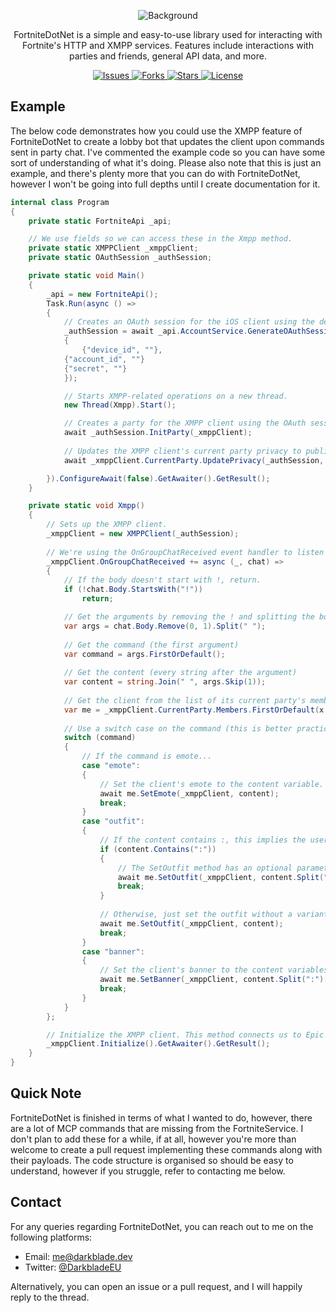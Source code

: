 <p align="center">
    <img align="center" src="https://i.ibb.co/3cwrNSJ/Fortnite-Dot-Net.png" alt="Background">
</p>
<p align="center">FortniteDotNet is a simple and easy-to-use library used for interacting with Fortnite's HTTP and XMPP services. Features include interactions with parties and friends, general API data, and more.</p>
<p align="center">
    <a href="https://github.com/DarkbladeEU/FortniteDotNet/issues">
    	<img alt="Issues" src="https://img.shields.io/github/issues/DarkbladeEU/FortniteDotNet" >
    </a>
    <a href="https://github.com/DarkbladeEU/FortniteDotNet/forks">
    	<img alt="Forks" src="https://img.shields.io/github/forks/DarkbladeEU/FortniteDotNet" >
    </a>
    <a href="https://github.com/DarkbladeEU/FortniteDotNet/stargazers">
    	<img alt="Stars" src="https://img.shields.io/github/stars/DarkbladeEU/FortniteDotNet" >
    </a>
    <a href="https://github.com/DarkbladeEU/FortniteDotNet/blob/master/LICENSE">
    	<img alt="License" src="https://img.shields.io/github/license/DarkbladeEU/FortniteDotNet" >
    </a>
</p>

## Example
The below code demonstrates how you could use the XMPP feature of FortniteDotNet to create a lobby bot that updates the client upon commands sent in party chat.
I've commented the example code so you can have some sort of understanding of what it's doing. Please also note that this is just an example, and there's plenty more that you can do with FortniteDotNet, however I won't be going into full depths until I create documentation for it.

```cs
internal class Program 
{
    private static FortniteApi _api;

    // We use fields so we can access these in the Xmpp method.
    private static XMPPClient _xmppClient;
    private static OAuthSession _authSession;

    private static void Main() 
    {
        _api = new FortniteApi();
        Task.Run(async () => 
        {
            // Creates an OAuth session for the iOS client using the device_auth grant type.
            _authSession = await _api.AccountService.GenerateOAuthSession(GrantType.DeviceAuth, AuthClient.iOS, new() 
            {
                {"device_id", ""}, 
	        {"account_id", ""}
	        {"secret", ""}
            });

            // Starts XMPP-related operations on a new thread.
            new Thread(Xmpp).Start();

            // Creates a party for the XMPP client using the OAuth session we generated earlier.
            await _authSession.InitParty(_xmppClient);
            
            // Updates the XMPP client's current party privacy to public using the OAuth session we generated earlier.
            await _xmppClient.CurrentParty.UpdatePrivacy(_authSession, new PartyPrivacy(Privacy.Public));

        }).ConfigureAwait(false).GetAwaiter().GetResult();
    }

    private static void Xmpp() 
    {
        // Sets up the XMPP client.
        _xmppClient = new XMPPClient(_authSession);
        
        // We're using the OnGroupChatReceived event handler to listen for any messages sent in the chat of the client's current party.
        _xmppClient.OnGroupChatReceived += async (_, chat) => 
        {
            // If the body doesn't start with !, return.
            if (!chat.Body.StartsWith("!"))
                return;

            // Get the arguments by removing the ! and splitting the body by a space.
            var args = chat.Body.Remove(0, 1).Split(" ");
	    
            // Get the command (the first argument)
            var command = args.FirstOrDefault();
	    
            // Get the content (every string after the argument)
            var content = string.Join(" ", args.Skip(1));
            
            // Get the client from the list of its current party's members.
            var me = _xmppClient.CurrentParty.Members.FirstOrDefault(x => x.Id == _authSession.AccountId);
            
            // Use a switch case on the command (this is better practice than if, else etc.)
            switch (command) 
            {
                // If the command is emote...
                case "emote": 
                {
                    // Set the client's emote to the content variable. Example: "!emote floss" would set the client's emote to Floss.
                    await me.SetEmote(_xmppClient, content);
                    break;
                }
                case "outfit": 
                {
                    // If the content contains :, this implies the user wants to apply a variant.
                    if (content.Contains(":")) 
                    {
                        // The SetOutfit method has an optional parameter, which we're using here. Example: "!outfit Skull Trooper:Purple Glow" would set the client's outfit to Skull Trooper, and the outfit's active variant to the Purple Glow variant.
                        await me.SetOutfit(_xmppClient, content.Split(":")[0], content.Split(":")[1]);
                        break;
                    }
    
                    // Otherwise, just set the outfit without a variant.
                    await me.SetOutfit(_xmppClient, content);
                    break;
                }
                case "banner": 
                {
                    // Set the client's banner to the content variables. Example: "!banner BRSeason01:DefaultColor02" would set the client's banner icon to the Battle Bus banner, and the client's banner color to red.
                    await me.SetBanner(_xmppClient, content.Split(":")[0], content.Split(":")[1]);
                    break;
                }
            }
        };

        // Initialize the XMPP client. This method connects us to Epic Games' XMPP services and starts listening for messages.
        _xmppClient.Initialize().GetAwaiter().GetResult();
    }
}
```

## Quick Note
FortniteDotNet is finished in terms of what I wanted to do, however, there are a lot of MCP commands that are missing from the FortniteService. I don't plan to add these for a while, if at all, however you're more than welcome to create a pull request implementing these commands along with their payloads. The code structure is organised so should be easy to understand, however if you struggle, refer to contacting me below.

## Contact
For any queries regarding FortniteDotNet, you can reach out to me on the following platforms:

- Email: <a href="mailto:me@darkblade.dev">me@darkblade.dev</a>
- Twitter: <a href="https://twitter.com/DarkbladeEU">@DarkbladeEU</a>

Alternatively, you can open an issue or a pull request, and I will happily reply to the thread.
